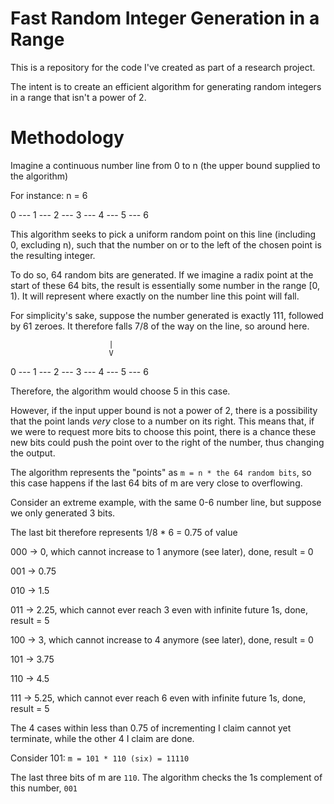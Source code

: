 # Fast Random Integer Generation in a Range

This is a repository for the code I've created as part of a research project.

The intent is to create an efficient algorithm for generating random integers in a range that isn't a power of 2.

# Methodology

Imagine a continuous number line from 0 to n (the upper bound supplied to the algorithm)

For instance: n = 6

0 --- 1 --- 2 --- 3 --- 4 --- 5 --- 6

This algorithm seeks to pick a uniform random point on this line (including 0, excluding n),
such that the number on or to the left of the chosen point is the resulting integer.

To do so, 64 random bits are generated. If we imagine a radix point at the start of these 64
bits, the result is essentially some number in the range [0, 1). It will represent where exactly
on the number line this point will fall.

For simplicity's sake, suppose the number generated is exactly 111, followed by 61 zeroes.
It therefore falls 7/8 of the way on the line, so around here.

                          |    
                          V
0 --- 1 --- 2 --- 3 --- 4 --- 5 --- 6

Therefore, the algorithm would choose 5 in this case.

However, if the input upper bound is not a power of 2, there is a possibility that the point lands *very* close
to a number on its right. This means that, if we were to request more bits to choose this point, there is a chance
these new bits could push the point over to the right of the number, thus changing the output.

The algorithm represents the "points" as `m = n * the 64 random bits`, so this case happens if the last 64 bits of m are
very close to overflowing.

Consider an extreme example, with the same 0-6 number line, but suppose we only generated 3 bits.

The last bit therefore represents 1/8 * 6 = 0.75 of value

000 -> 0, which cannot increase to 1 anymore (see later), done, result = 0

001 -> 0.75

010 -> 1.5

011 -> 2.25, which cannot ever reach 3 even with infinite future 1s, done, result = 5

100 -> 3, which cannot increase to 4 anymore (see later), done, result = 0

101 -> 3.75

110 -> 4.5

111 -> 5.25, which cannot ever reach 6 even with infinite future 1s, done, result = 5

The 4 cases within less than 0.75 of incrementing I claim cannot yet terminate, while the other 4 I claim are done.

Consider 101: `m = 101 * 110 (six) = 11110`

The last three bits of m are `110`. The algorithm checks the 1s complement of this number, `001` 
